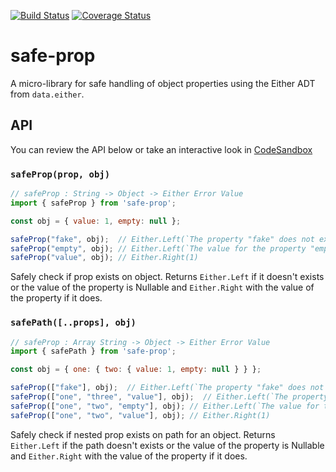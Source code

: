 [![Build Status](https://travis-ci.org/wking-io/safe-prop.svg?branch=master)](https://travis-ci.org/wking-io/safe-prop)
[![Coverage Status](https://coveralls.io/repos/github/wking-io/safe-prop/badge.svg?branch=master)](https://coveralls.io/github/wking-io/safe-prop?branch=master)

# safe-prop

A micro-library for safe handling of object properties using the Either ADT from `data.either`.

## API

You can review the API below or take an interactive look in [CodeSandbox](https://codesandbox.io/s/x2xy3nzl9w)

### `safeProp(prop, obj)`

```js
// safeProp : String -> Object -> Either Error Value
import { safeProp } from 'safe-prop';

const obj = { value: 1, empty: null };

safeProp("fake", obj);  // Either.Left(`The property "fake" does not exist on the passed in object.`)
safeProp("empty", obj); // Either.Left(`The value for the property "empty" is either null or undefined on the passed in object.`)
safeProp("value", obj); // Either.Right(1)
```

Safely check if prop exists on object. Returns `Either.Left` if it doesn't exists or the value of the property is Nullable and `Either.Right` with the value of the property if it does.

### `safePath([..props], obj)`

```js
// safeProp : Array String -> Object -> Either Error Value
import { safePath } from 'safe-prop';

const obj = { one: { two: { value: 1, empty: null } } };

safeProp(["fake"], obj);  // Either.Left(`The property "fake" does not exist on the passed in object.`)
safeProp(["one", "three", "value"], obj);  // Either.Left(`The property "three" does not exist on the passed in object.`)
safeProp(["one", "two", "empty"], obj); // Either.Left(`The value for the property "empty" is either null or undefined on the passed in object.`)
safeProp(["one", "two", "value"], obj); // Either.Right(1)
```

Safely check if nested prop exists on path for an object. Returns `Either.Left` if the path doesn't exists or the value of the property is Nullable and `Either.Right` with the value of the property if it does.